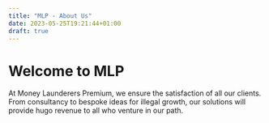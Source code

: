 ```yaml
---
title: "MLP - About Us"
date: 2023-05-25T19:21:44+01:00
draft: true
---
```


# Welcome to MLP
At Money Launderers Premium, we ensure the satisfaction of all our clients. From consultancy to bespoke ideas for illegal growth, our solutions will provide hugo revenue to all who venture in our path.
